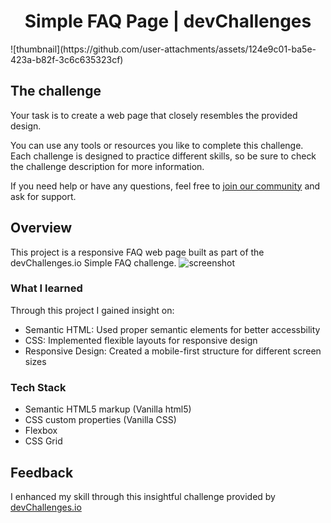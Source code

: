 <!-- Please update value in the {}  -->

<h1 align="center">Simple FAQ Page | devChallenges</h1>
![thumbnail](https://github.com/user-attachments/assets/124e9c01-ba5e-423a-b82f-3c6c635323cf)

## The challenge

Your task is to create a web page that closely resembles the provided design.

You can use any tools or resources you like to complete this challenge. Each challenge is designed to practice different skills, so be sure to check the challenge description for more information.

If you need help or have any questions, feel free to [join our community](https://github.com/orgs/devchallenges-io/discussions) and ask for support.


<!-- OVERVIEW -->

## Overview
This project is a responsive FAQ web page built as part of the devChallenges.io Simple FAQ challenge. 
![screenshot](https://user-images.githubusercontent.com/16707738/92399059-5716eb00-f132-11ea-8b14-bcacdc8ec97b.png)



### What I learned
Through this project I gained insight on:
- Semantic HTML: Used proper semantic elements for better accessbility
- CSS: Implemented flexible layouts for responsive design
- Responsive Design: Created a mobile-first structure for different screen sizes




### Tech Stack

- Semantic HTML5 markup (Vanilla html5)
- CSS custom properties (Vanilla CSS)
- Flexbox
- CSS Grid





## Feedback
I enhanced my skill through this insightful challenge provided by <a href="https://devchallenges.io/"> devChallenges.io</a> 

